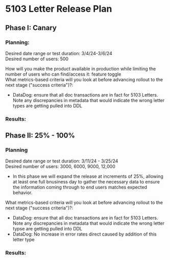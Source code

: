 # 5103 Letter Release Plan 
## Phase I: Canary 
### Planning: 
Desired date range or test duration: 3/4/24-3/6/24  
Desired number of users: 500  

How will you make the product available in production while limiting the number of users who can find/access it: feature toggle  
What metrics-based criteria will you look at before advancing rollout to the next stage ("success criteria")?:  
- DataDog: ensure that all doc transactions are in fact for 5103 Letters. Note any discrepancies in metadata that would indicate the wrong letter types are getting pulled into DDL    


### Results:  



## Phase II: 25% - 100%
### Planning 
Desired date range or test duration: 3/11/24 - 3/25/24  
Desired number of users: 3000, 6000, 9000, 12,000
- In this phase we will expand the release at increments of 25%, allowing at least one full bnusiness day to gather the necessary data to ensure the information coming through to end users matches expected behavior.

What metrics-based criteria will you look at before advancing rollout to the next stage ("success criteria")?:  
- DataDog: ensure that all doc transactions are in fact for 5103 Letters. Note any discrepancies in metadata that would indicate the wrong letter typse are getting pulled into DDL
- DataDog: No increase in error rates direct caused by addition of this letter type

### Results:

